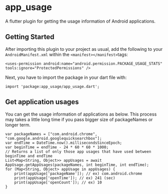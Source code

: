 # app_usage

A flutter plugin for getting the usage information of Android applications.

## Getting Started

After importing this plugin to your project as usual, add the following to your `AndroidManifest.xml` within the `<manifest></manifest>`tags:
```
<uses-permission android:name="android.permission.PACKAGE_USAGE_STATS" tools:ignore="ProtectedPermissions" />
```

Next, you have to import the package in your dart file with:
```
import 'package:app_usage/app_usage.dart';
```

## Get application usages
You can get the usage information of applications as below.
This process may takes a little long time if you pass bigger size of packageNames or longer term.
```
var packageNames = ["com.android.chrome", "com.google.android.googlequicksearchbox"];
var endTime = DateTime.now().millisecondsSinceEpoch;
var beginTime = endTime - 24 * 60 * 60 * 1000;
// Returns a list of only those app usages that have used between beginTime and endTime
List<Map<String, Object>> appUsages = await AppUsage.getAppUsages(packageNames, int beginTime, int endTime);
for (Map<String, Object> appUsage in appUsages) {
    print(appUsage['packageName']); // ex) com.android.chrome
    print(appUsage['openTime']); // ex) 241 (sec)
    print(appUsage['openCount']); // ex) 10
}
```